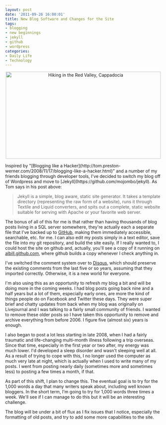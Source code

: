 ```yaml
--- 
layout: post
date: '2011-09-26 16:00:01'
title: New Blog Software and Changes for the Site
tags: 
- blogging
- new beginnings
- jekyll
- github
- wordpress
categories:
- Daily Life
- Technology
---
```

<p style="text-align:center"><a href="http://www.flickr.com/photos/albill/6121410772/" title="Hiking in the Red Valley, Cappadocia by albill, on Flickr"><img src="http://farm7.static.flickr.com/6183/6121410772_2d7db44db8.jpg" width="500" height="281" alt="Hiking in the Red Valley, Cappadocia"></a></p>
Inspired by "[Blogging like a Hacker](http://tom.preston-werner.com/2008/11/17/blogging-like-a-hacker.html)" and a number of my friends blogging through developer tools, I've decided to switch my blog off of Wordpress and move to [Jekyll](https://github.com/mojombo/jekyll). As Tom says in his post above:

> Jekyll is a simple, blog aware, static site generator. It takes a template directory (representing the raw form of a website), runs it through Textile and Liquid converters, and spits out a complete, static website suitable for serving with Apache or your favorite web server. 

The bonus of all of this for me is that rather than having thousands of blog posts living in a SQL server somewhere, they're actually each a separate file that I've backed up to [GitHub](http://github.com), making them immediately accessible, searchable, etc. for me. I can also edit my posts simply in a text editor, save the file into my git repository, and build the site easily. If I really wanted to, I could host the site on github and, actually, you'll see a copy of it running on [albill.github.com](http://albill.github.com), where github builds a copy whenever I check anything in.

I've switched the comment system over to [Disqus](http://www.disqus.com), which should preserve the existing comments from the last five or so years, assuming that they imported correctly. Otherwise, it is a new world for everyone. 

I'm also using this as an opportunity to refresh my blog a bit and will be doing more in the coming weeks. I had blog posts going back nine and a half years but a lot of them, especially early ones, are more the kind of things people do on Facebook and Twitter these days. They were super brief and chatty updates from back when my blog was originally on Livejournal and I was talking to a fairly small community of friends. I wanted to remove these older posts so I have taken this opportunity to remove and archive everything from before 2006. I figure five (almost six) years is enough.

I also began to post a lot less starting in late 2008, when I had a fairly traumatic and life-changing multi-month illness following a trip overseas. Since that time, especially in the first year or two after, my energy was much lower. I'd developed a sleep disorder and wasn't sleeping well at all. As a result of trying to cope with this, I no longer used the computer as much very late at night, which is actually when I used to write many of my posts. I went from posting nearly daily (sometimes more and sometimes less) to posting a few times a month, if that.

As part of this shift, I plan to change this. The eventual goal is to try for the 1,000 words a day that many writers speak about, including well known bloggers. In the short term, I'm going to try for 1,000 words three times a week. We'll see if I can manage to do this but it will be an interesting challenge.

The blog will be under a bit of flux as I fix issues that I notice, especially the formatting of old posts, and try to add some more capabilities to the site. 



